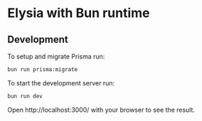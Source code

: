# Elysia with Bun runtime

## Development

To setup and migrate Prisma run:
```bash
bun run prisma:migrate
```

To start the development server run:
```bash
bun run dev
```

Open http://localhost:3000/ with your browser to see the result.
